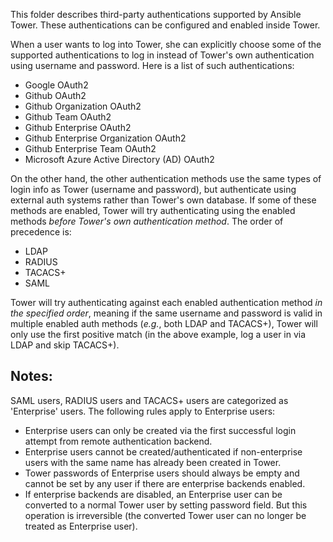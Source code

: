 This folder describes third-party authentications supported by Ansible Tower. These authentications can be configured and enabled inside Tower.

When a user wants to log into Tower, she can explicitly choose some of the supported authentications to log in instead of Tower's own authentication using username and password. Here is a list of such authentications:
* Google OAuth2
* Github OAuth2
* Github Organization OAuth2
* Github Team OAuth2
* Github Enterprise OAuth2
* Github Enterprise Organization OAuth2
* Github Enterprise Team OAuth2
* Microsoft Azure Active Directory (AD) OAuth2

On the other hand, the other authentication methods use the same types of login info as Tower (username and password), but authenticate using external auth systems rather than Tower's own database. If some of these methods are enabled, Tower will try authenticating using the enabled methods *before Tower's own authentication method*. The order of precedence is:
* LDAP
* RADIUS
* TACACS+
* SAML

Tower will try authenticating against each enabled authentication method *in the specified order*, meaning if the same username and password is valid in multiple enabled auth methods (*e.g.*, both LDAP and TACACS+), Tower will only use the first positive match (in the above example, log a user in via LDAP and skip TACACS+).

## Notes:
SAML users, RADIUS users and TACACS+ users are categorized as 'Enterprise' users. The following rules apply to Enterprise users:

  * Enterprise users can only be created via the first successful login attempt from remote authentication backend.
  * Enterprise users cannot be created/authenticated if non-enterprise users with the same name has already been created in Tower.
  * Tower passwords of Enterprise users should always be empty and cannot be set by any user if there are enterprise backends enabled.
  * If enterprise backends are disabled, an Enterprise user can be converted to a normal Tower user by setting password field. But this operation is irreversible (the converted Tower user can no longer be treated as Enterprise user).
